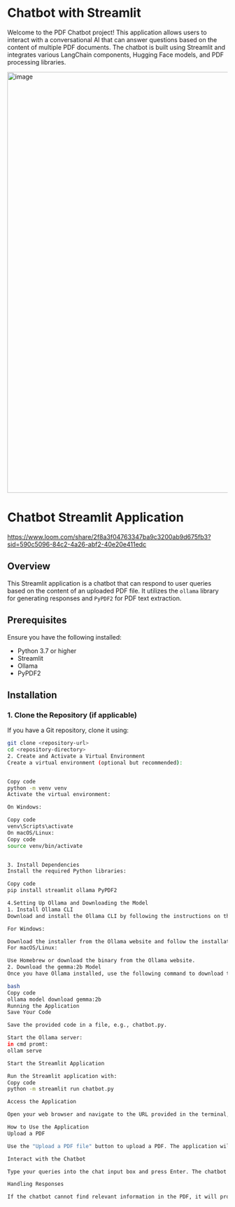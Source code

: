 # Chatbot with Streamlit

Welcome to the PDF Chatbot project! This application allows users to interact with a conversational AI that can answer questions based on the content of multiple PDF documents. The chatbot is built using Streamlit and integrates various LangChain components, Hugging Face models, and PDF processing libraries.

<img width="960" alt="image" src="https://github.com/user-attachments/assets/b8e1d742-d6cb-4da1-ac0f-9c224e995b74">


# Chatbot Streamlit Application
https://www.loom.com/share/2f8a3f04763347ba9c3200ab9d675fb3?sid=590c5096-84c2-4a26-abf2-40e20e411edc
## Overview

This Streamlit application is a chatbot that can respond to user queries based on the content of an uploaded PDF file. It utilizes the `ollama` library for generating responses and `PyPDF2` for PDF text extraction.

## Prerequisites

Ensure you have the following installed:

- Python 3.7 or higher
- Streamlit
- Ollama
- PyPDF2

## Installation

### 1. Clone the Repository (if applicable)

If you have a Git repository, clone it using:
```bash
git clone <repository-url>
cd <repository-directory>
2. Create and Activate a Virtual Environment
Create a virtual environment (optional but recommended):


Copy code
python -m venv venv
Activate the virtual environment:

On Windows:

Copy code
venv\Scripts\activate
On macOS/Linux:
Copy code
source venv/bin/activate


3. Install Dependencies
Install the required Python libraries:

Copy code
pip install streamlit ollama PyPDF2

4.Setting Up Ollama and Downloading the Model
1. Install Ollama CLI
Download and install the Ollama CLI by following the instructions on the Ollama website. The installation process may vary based on your operating system:

For Windows:

Download the installer from the Ollama website and follow the installation instructions.
For macOS/Linux:

Use Homebrew or download the binary from the Ollama website.
2. Download the gemma:2b Model
Once you have Ollama installed, use the following command to download the gemma:2b model:

bash
Copy code
ollama model download gemma:2b
Running the Application
Save Your Code

Save the provided code in a file, e.g., chatbot.py.

Start the Ollama server:
in cmd promt:
ollam serve

Start the Streamlit Application

Run the Streamlit application with:
Copy code
python -m streamlit run chatbot.py

Access the Application

Open your web browser and navigate to the URL provided in the terminal, usually http://localhost:8501.

How to Use the Application
Upload a PDF

Use the "Upload a PDF file" button to upload a PDF. The application will process the PDF and extract text from it.

Interact with the Chatbot

Type your queries into the chat input box and press Enter. The chatbot will respond based on the content of the uploaded PDF.

Handling Responses

If the chatbot cannot find relevant information in the PDF, it will prompt you to contact the administrator or the company.
